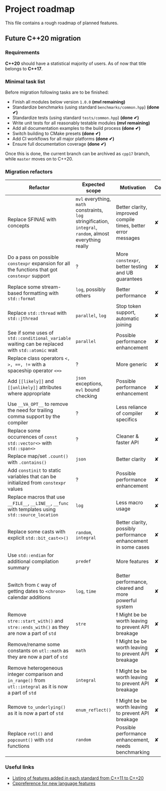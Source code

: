 # Project roadmap

This file contains a rough roadmap of planned features.

## Future C++20 migration

### Requirements

**C++20** should have a statistical majority of users. As of now that title belongs to **C++17**.

### Minimal task list

Before migration following tasks are to be finished:
- Finish all modules below version `1.0.0` **(mvl remaining)**
- Standardize benchmarks (using standard `benchmarks/common.hpp`) **(done ✔)**
- Standardize tests (using standard `tests/common.hpp`) **(done ✔)**
- Write unit tests for all reasonably testable modules **(mvl remaining)**
- Add all documentation examples to the build process **(done ✔)**
- Switch building to CMake presets **(done ✔)**
- Add CI workflows for all major platforms **(done ✔)**
- Ensure full documentation coverage **(done ✔)**

Once this is done, the current branch can be archived as `cpp17` branch, while `master` moves on to C++20.

### Migration refactors

| Refactor                                                     | Expected scope                                               | Motivation                                                   | Completion |
| ------------------------------------------------------------ | ------------------------------------------------------------ | ------------------------------------------------------------ | ---------- |
| Replace SFINAE with concepts                                 | `mvl` everything, `math` constraints, `log` stringification, `integral`, `random`, almost everything really | Better clarity, improved compile times, better error messages | ✘          |
| Do a pass on possible `constexpr` expansion for all the functions that got `constexpr` support | ?                                                            | More `constexpr`, better testing and UB guarantees           | ✘          |
| Replace some stream-based formatting with `std::format`      | `log`, possibly others                                       | Better performance                                           | ✘          |
| Replace `std::thread` with `std::jthread`                    | `parallel`, `log`                                            | Stop token support, automatic joining                        | ✘          |
| See if some uses of `std::conditional_variable` waiting can be replaced with `std::atomic` wait | `parallel`                                                   | Possible performance enhancement                             | ✘          |
| Replace class operators `<, >, ==, !=` with a spaceship operator `<=>` | ?                                                            | More generic                                                 | ✘          |
| Add `[[likely]]` and `[[unlikely]]` attributes where appropriate | `json` exceptions, `mvl` bound checking                      | Possible performance enhancement                             | ✘          |
| Use `__VA_OPT__` to remove the need for trailing comma support by the compiler | ?                                                            | Less reliance of compiler specifics                          | ✘          |
| Replace some occurrences of `const std::vector<>` with `std::span<>` | ?                                                            | Cleaner & faster API                                         | ✘          |
| Replace map/set `.count()` with `.contains()`                | `json`                                                       | Better clarity                                               | ✘          |
| Add `constinit` to static variables that can be initialized from `constexpr` values | ?                                                            | Possible performance enhancement                             | ✘          |
| Replace macros that use `__FILE__`, `__LINE__`, `__func` with templates using `std::source_location` | `log`                                                        | Less macro usage                                             | ✘          |
| Replace some casts with explicit `std::bit_cast<>()`         | `random`, `integral`                                         | Better clarity, possibly performance enhancement in some cases | ✘          |
| Use `std::endian` for additional compilation summary         | `predef`                                                     | More features                                                | ✘          |
| Switch from `C` way of getting dates to `<chrono>` calendar additions | `log`, `time`                                                | Better performance, cleared and more powerful system         | ✘          |
| Remove `stre::start_with()` and `stre::ends_with()` as they are now a part of `std` | `stre`                                                       | **!** Might be be worth leaving to prevent API breakage      | ✘          |
| Remove/rename some constants on `utl::math` as they are now a part of `std` | `math`                                                       | **!** Might be be worth leaving to prevent API breakage      | ✘          |
| Remove heterogeneous integer comparison and `in_range()` from `utl::integral` as it is now a part of `std` | `integral`                                                   | **!** Might be be worth leaving to prevent API breakage      | ✘          |
| Remove `to_underlying()` as it is now a part of `std`        | `enum_reflect()`                                             | **!** Might be be worth leaving to prevent API breakage      | ✘          |
| Replace `rotl()` and `popcount()` with `std` functions       | `random`                                                     | Possible performance enhancement, needs benchmarking         | ✘          |

### Useful links

- [Listing of features added in each standard from C++11 to C++20](https://github.com/AnthonyCalandra/modern-cpp-features)
- [Cppreference for new language features](https://en.cppreference.com/w/cpp/20)
